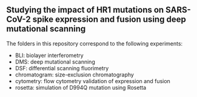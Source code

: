 ## Studying the impact of HR1 mutations on SARS-CoV-2 spike expression and fusion using deep mutational scanning

The folders in this repository correspond to the following experiments:
* BLI: biolayer interferometry
* DMS: deep mutational scanning
* DSF: differential scanning fluorimetry
* chromatogram: size-exclusion chromatography
* cytometry: flow cytometry validation of expression and fusion
* rosetta: simulation of D994Q mutation using Rosetta
